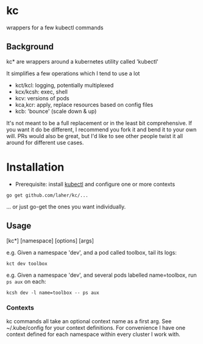 # kc

wrappers for a few kubectl commands

## Background

kc* are wrappers around a kubernetes utility called 'kubectl'

It simplifies a few operations which I tend to use a lot

 * kct/kcl: logging, potentially multiplexed
 * kcx/kcsh: exec, shell
 * kcv: versions of pods
 * kca,kcr: apply, replace resources based on config files
 * kcb: 'bounce' (scale down & up)

It's not meant to be a full replacement or in the least bit comprehensive. If you want it do be different, I recommend you fork it and bend it to your own will. PRs would also be great, but I'd like to see other people twist it all around for different use cases.

# Installation

 * Prerequisite: install [kubectl](https://kubernetes.io/docs/tasks/tools/install-kubectl/) and configure one or more contexts

`go get github.com/laher/kc/...`

... or just go-get the ones you want individually.

## Usage

[kc*] [namespace] [options] [args]

e.g. Given a namespace 'dev', and a pod called toolbox, tail its logs:

    kct dev toolbox

e.g. Given a namespace 'dev', and several pods labelled name=toolbox, run `ps aux` on each:

    kcsh dev -l name=toolbox -- ps aux

### Contexts

kc commands all take an optional context name as a first arg. 
See ~/.kube/config for your context definitions. 
For convenience I have one context defined for each namespace within every cluster I work with.


